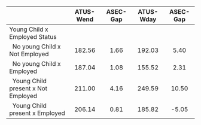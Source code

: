 
|                      |    ATUS-Wend |     ASEC-Gap |    ATUS-Wday |     ASEC-Gap |
| -------------------- | :----------: | :----------: | :----------: | :----------: |
| Young Child x Employed Status |              |              |              |              |
| &nbsp;&nbsp;No young Child x Not Employed |       182.56 |         1.66 |       192.03 |         5.40 |
| &nbsp;&nbsp;No young Child x Employed |       187.04 |         1.08 |       155.52 |         2.31 |
| &nbsp;&nbsp;Young Child present x Not Employed |       211.00 |         4.16 |       249.59 |        10.50 |
| &nbsp;&nbsp;Young Child present x Employed |       206.14 |         0.81 |       185.82 |        -5.05 |

